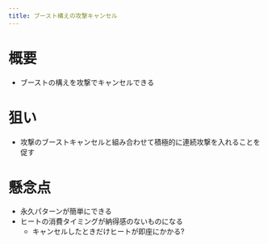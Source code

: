 ```yaml
---
title: ブースト構えの攻撃キャンセル
---
```


# 概要
* ブーストの構えを攻撃でキャンセルできる

# 狙い
* 攻撃のブーストキャンセルと組み合わせて積極的に連続攻撃を入れることを促す

# 懸念点
* 永久パターンが簡単にできる
* ヒートの消費タイミングが納得感のないものになる
    * キャンセルしたときだけヒートが即座にかかる?